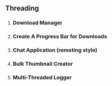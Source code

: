 ## Threading

1. ### Download Manager

2. ### Create A Progress Bar for Downloads

3. ### Chat Application (remoting style)

4. ### Bulk Thumbnail Creator

5. ### Multi-Threaded Logger
